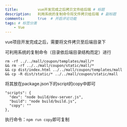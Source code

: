 ```yaml
---
title:         vue开发完成之后拷贝文件给后端 # 标题
description:   利用系统的复制命令将文件拷贝给后端 # 副标题
comments:      true  # 开启评论功能
tags: # 标签分类
    - Vue
---
```


vue项目开发完成之后，需要将文件拷贝至后端目录下

可利用系统的复制命令（目录依后端目录结构而定）进行

```
rm -rf ../../mall/coupon/templates/mall/*
&& rm -rf ../../mall/coupon/static/mall/*
&& cp dist/index.html ../../mall/coupon/templates/mall
&& cp -R dist/static/* ../../mall/coupon/static/mall
```

将其放在package.json下的script的copy中即可

```
"scripts": {
  "dev": "node build/dev-server.js",
  "build": "node build/build.js",
  "copy": ""
},
```

执行命令：`npm run copy`即可复制
